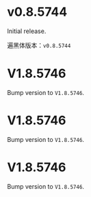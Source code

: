 # v0.8.5744
Initial release.

遍黑体版本：`v0.8.5744`

# V1.8.5746
Bump version to `V1.8.5746`.

# V1.8.5746
Bump version to `V1.8.5746`.

# V1.8.5746
Bump version to `V1.8.5746`.
